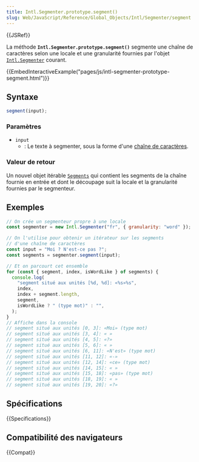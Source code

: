 ```yaml
---
title: Intl.Segmenter.prototype.segment()
slug: Web/JavaScript/Reference/Global_Objects/Intl/Segmenter/segment
---
```


{{JSRef}}

La méthode **`Intl.Segmenter.prototype.segment()`** segmente une chaîne de caractères selon une locale et une granularité fournies par l'objet [`Intl.Segmenter`](/fr/docs/Web/JavaScript/Reference/Global_Objects/Intl/Segmenter) courant.

{{EmbedInteractiveExample("pages/js/intl-segmenter-prototype-segment.html")}}

## Syntaxe

```js
segment(input);
```

### Paramètres

- `input`
  - : Le texte à segmenter, sous la forme d'une [chaîne de caractères](/fr/docs/Web/JavaScript/Reference/Global_Objects/String).

### Valeur de retour

Un nouvel objet itérable [`Segments`](/fr/docs/Web/JavaScript/Reference/Global_Objects/Intl/Segmenter/segment/Segments) qui contient les segments de la chaîne fournie en entrée et dont le découpage suit la locale et la granularité fournies par le segmenteur.

## Exemples

```js
// On crée un segmenteur propre à une locale
const segmenter = new Intl.Segmenter("fr", { granularity: "word" });

// On l'utilise pour obtenir un itérateur sur les segments
// d'une chaîne de caractères
const input = "Moi ? N'est-ce pas ?";
const segments = segmenter.segment(input);

// Et on parcourt cet ensemble
for (const { segment, index, isWordLike } of segments) {
  console.log(
    "segment situé aux unités [%d, %d]: «%s»%s",
    index,
    index + segment.length,
    segment,
    isWordLike ? " (type mot)" : "",
  );
}
// Affiche dans la console
// segment situé aux unités [0, 3]: «Moi» (type mot)
// segment situé aux unités [3, 4]: « »
// segment situé aux unités [4, 5]: «?»
// segment situé aux unités [5, 6]: « »
// segment situé aux unités [6, 11]: «N'est» (type mot)
// segment situé aux unités [11, 12]: «-»
// segment situé aux unités [12, 14]: «ce» (type mot)
// segment situé aux unités [14, 15]: « »
// segment situé aux unités [15, 18]: «pas» (type mot)
// segment situé aux unités [18, 19]: « »
// segment situé aux unités [19, 20]: «?»
```

## Spécifications

{{Specifications}}

## Compatibilité des navigateurs

{{Compat}}
